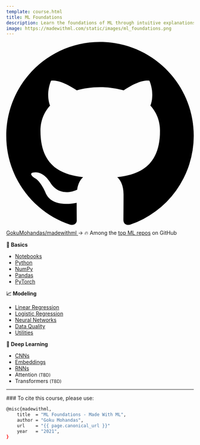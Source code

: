 ```yaml
---
template: course.html
title: ML Foundations
description: Learn the foundations of ML through intuitive explanations, clean code and visuals.
image: https://madewithml.com/static/images/ml_foundations.png
---
```


<style>
  .md-sidebar {
    width: 9rem !important;
  }

  .md-nav--secondary {
    display: none !important;
  }

  /* Desktop */
  @media (min-width: 768px) {
    .md-nav--primary {
      display: none !important;
    }
  }
</style>

<div class="admonition example">
    <p>
        <a href="https://github.com/gokumohandas/madewithml" target="_blank">
            <span class="twemoji"><svg xmlns="http://www.w3.org/2000/svg" viewBox="0 0 16 16"><path fill-rule="evenodd" d="M8 0C3.58 0 0 3.58 0 8c0 3.54 2.29 6.53 5.47 7.59.4.07.55-.17.55-.38 0-.19-.01-.82-.01-1.49-2.01.37-2.53-.49-2.69-.94-.09-.23-.48-.94-.82-1.13-.28-.15-.68-.52-.01-.53.63-.01 1.08.58 1.23.82.72 1.21 1.87.87 2.33.66.07-.52.28-.87.51-1.07-1.78-.2-3.64-.89-3.64-3.95 0-.87.31-1.59.82-2.15-.08-.2-.36-1.02.08-2.12 0 0 .67-.21 2.2.82.64-.18 1.32-.27 2-.27.68 0 1.36.09 2 .27 1.53-1.04 2.2-.82 2.2-.82.44 1.1.16 1.92.08 2.12.51.56.82 1.27.82 2.15 0 3.07-1.87 3.75-3.65 3.95.29.25.54.73.54 1.48 0 1.07-.01 1.93-.01 2.2 0 .21.15.46.55.38A8.013 8.013 0 0016 8c0-4.42-3.58-8-8-8z"></path></svg></span> GokuMohandas/madewithml
        </a> &rarr;
        <span class="mr-1">🔥</span> Among the <a href="https://github.com/topics/deep-learning" target="_blank">top ML repos</a> on GitHub
    </p>
</div>

<div class="row mt-4 ai-course-list">
<div class="col-md-4">
    <b><span class="mr-1">🔢</span> Basics</b>
    <ul>
    <li><a href="/courses/ml-foundations/notebooks/">Notebooks</a></li>
    <li><a href="/courses/ml-foundations/python/">Python</a></li>
    <li><a href="/courses/ml-foundations/numpy/">NumPy</a></li>
    <li><a href="/courses/ml-foundations/pandas/">Pandas</a></li>
    <li><a href="/courses/ml-foundations/pytorch/">PyTorch</a></li>
    </ul>
</div>
<div class="col-md-4">
    <b><span class="mr-1">📈</span> Modeling</b>
    <ul>
    <li><a href="/courses/ml-foundations/linear-regression/">Linear Regression</a></li>
    <li><a href="/courses/ml-foundations/logistic-regression/">Logistic Regression</a></li>
    <li><a href="/courses/ml-foundations/neural-networks/">Neural Networks</a></li>
    <li><a href="/courses/ml-foundations/data-quality/">Data Quality</a></li>
    <li><a href="/courses/ml-foundations/utilities/">Utilities</a></li>
    </ul>
</div>
<div class="col-md-4">
    <b><span class="mr-1">🤖</span> Deep Learning</b>
    <ul>
    <li><a href="/courses/ml-foundations/convolutional-neural-networks/">CNNs</a></li>
    <li><a href="/courses/ml-foundations/embeddings/">Embeddings</a></li>
    <li><a href="/courses/ml-foundations/recurrent-neural-networks/">RNNs</a></li>
    <li>Attention <small>(TBD)</small></li>
    <li>Transformers <small>(TBD)</small></li>
    </ul>
</div>
</div>


<!-- Citation -->
<hr>
###
To cite this course, please use:

```bash linenums="1"
@misc{madewithml,
    title  = "ML Foundations - Made With ML",
    author = "Goku Mohandas",
    url    = "{{ page.canonical_url }}"
    year   = "2021",
}
```